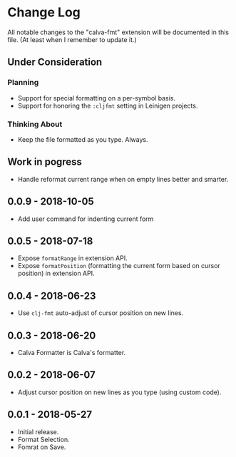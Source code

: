# Change Log
All notable changes to the "calva-fmt" extension will be documented in this file. (At least when I remember to update it.)

## Under Consideration
### Planning
- Support for special formatting on a per-symbol basis.
- Support for honoring the `:cljfmt` setting in Leinigen projects.

### Thinking About
- Keep the file formatted as you type. Always.

## Work in pogress
- Handle reformat current range when on empty lines better and smarter.

## 0.0.9 - 2018-10-05
- Add user command for indenting current form

## 0.0.5 - 2018-07-18
- Expose `formatRange` in extension API.
- Expose `formatPosition` (formatting the current form based on cursor position) in extension API.

## 0.0.4 - 2018-06-23
- Use `clj-fmt` auto-adjust of cursor position on new lines.

## 0.0.3 - 2018-06-20
- Calva Formatter is Calva's formatter.

## 0.0.2 - 2018-06-07
- Adjust cursor position on new lines as you type (using custom code).

## 0.0.1 - 2018-05-27
- Initial release.
- Format Selection.
- Fomrat on Save.